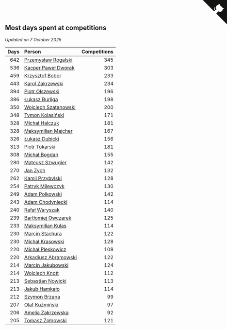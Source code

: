 ## Most days spent at competitions

*Updated on  7 October 2025*

| Days | Person | Competitions |
| ---: | :--- | ---: |
| 642 | [Przemysław Rogalski](https://www.worldcubeassociation.org/persons/2013ROGA02) | 345 |
| 536 | [Kacper Paweł Dworak](https://www.worldcubeassociation.org/persons/2020DWOR01) | 303 |
| 459 | [Krzysztof Bober](https://www.worldcubeassociation.org/persons/2013BOBE01) | 233 |
| 443 | [Karol Zakrzewski](https://www.worldcubeassociation.org/persons/2014ZAKR01) | 234 |
| 394 | [Piotr Olszewski](https://www.worldcubeassociation.org/persons/2013OLSZ02) | 196 |
| 386 | [Łukasz Burliga](https://www.worldcubeassociation.org/persons/2013BURL01) | 198 |
| 350 | [Wojciech Szatanowski](https://www.worldcubeassociation.org/persons/2011SZAT01) | 200 |
| 348 | [Tymon Kolasiński](https://www.worldcubeassociation.org/persons/2016KOLA02) | 171 |
| 328 | [Michał Halczuk](https://www.worldcubeassociation.org/persons/2006HALC01) | 181 |
| 328 | [Maksymilian Majcher](https://www.worldcubeassociation.org/persons/2011MAJC01) | 167 |
| 326 | [Łukasz Dubicki](https://www.worldcubeassociation.org/persons/2018DUBI01) | 156 |
| 313 | [Piotr Tokarski](https://www.worldcubeassociation.org/persons/2013TOKA01) | 181 |
| 308 | [Michał Bogdan](https://www.worldcubeassociation.org/persons/2012BOGD01) | 155 |
| 280 | [Mateusz Szwugier](https://www.worldcubeassociation.org/persons/2014SZWU01) | 142 |
| 270 | [Jan Zych](https://www.worldcubeassociation.org/persons/2014ZYCH01) | 132 |
| 262 | [Kamil Przybylski](https://www.worldcubeassociation.org/persons/2016PRZY01) | 128 |
| 254 | [Patryk Milewczyk](https://www.worldcubeassociation.org/persons/2014MILE01) | 130 |
| 249 | [Adam Polkowski](https://www.worldcubeassociation.org/persons/2007POLK01) | 142 |
| 243 | [Adam Chodyniecki](https://www.worldcubeassociation.org/persons/2017CHOD02) | 114 |
| 240 | [Rafał Waryszak](https://www.worldcubeassociation.org/persons/2013WARY01) | 140 |
| 239 | [Bartłomiej Owczarek](https://www.worldcubeassociation.org/persons/2013OWCZ01) | 125 |
| 233 | [Maksymilian Kulas](https://www.worldcubeassociation.org/persons/2021KULA02) | 114 |
| 230 | [Marcin Stachura](https://www.worldcubeassociation.org/persons/2011STAC01) | 122 |
| 230 | [Michał Krasowski](https://www.worldcubeassociation.org/persons/2013KRAS02) | 128 |
| 220 | [Michał Pleskowicz](https://www.worldcubeassociation.org/persons/2009PLES01) | 108 |
| 220 | [Arkadiusz Abramowski](https://www.worldcubeassociation.org/persons/2014ABRA01) | 122 |
| 214 | [Marcin Jakubowski](https://www.worldcubeassociation.org/persons/2007JAKU01) | 124 |
| 214 | [Wojciech Knott](https://www.worldcubeassociation.org/persons/2011KNOT01) | 112 |
| 213 | [Sebastian Nowicki](https://www.worldcubeassociation.org/persons/2014NOWI01) | 113 |
| 213 | [Jakub Hamkało](https://www.worldcubeassociation.org/persons/2018HAMK01) | 114 |
| 212 | [Szymon Brzana](https://www.worldcubeassociation.org/persons/2017BRZA01) | 99 |
| 207 | [Olaf Kuźmiński](https://www.worldcubeassociation.org/persons/2018KUZM02) | 97 |
| 206 | [Amelia Zakrzewska](https://www.worldcubeassociation.org/persons/2012ZAKR01) | 92 |
| 205 | [Tomasz Żołnowski](https://www.worldcubeassociation.org/persons/2005ZOLN01) | 121 |


<a href="https://github.com/maxidragon/wca_statistics_pl" class="github-corner" aria-label="View source on Github"><svg width="80" height="80" viewBox="0 0 250 250" style="fill:#151513; color:#fff; position: absolute; top: 0; border: 0; right: 0;" aria-hidden="true"><path d="M0,0 L115,115 L130,115 L142,142 L250,250 L250,0 Z"></path><path d="M128.3,109.0 C113.8,99.7 119.0,89.6 119.0,89.6 C122.0,82.7 120.5,78.6 120.5,78.6 C119.2,72.0 123.4,76.3 123.4,76.3 C127.3,80.9 125.5,87.3 125.5,87.3 C122.9,97.6 130.6,101.9 134.4,103.2" fill="currentColor" style="transform-origin: 130px 106px;" class="octo-arm"></path><path d="M115.0,115.0 C114.9,115.1 118.7,116.5 119.8,115.4 L133.7,101.6 C136.9,99.2 139.9,98.4 142.2,98.6 C133.8,88.0 127.5,74.4 143.8,58.0 C148.5,53.4 154.0,51.2 159.7,51.0 C160.3,49.4 163.2,43.6 171.4,40.1 C171.4,40.1 176.1,42.5 178.8,56.2 C183.1,58.6 187.2,61.8 190.9,65.4 C194.5,69.0 197.7,73.2 200.1,77.6 C213.8,80.2 216.3,84.9 216.3,84.9 C212.7,93.1 206.9,96.0 205.4,96.6 C205.1,102.4 203.0,107.8 198.3,112.5 C181.9,128.9 168.3,122.5 157.7,114.1 C157.9,116.9 156.7,120.9 152.7,124.9 L141.0,136.5 C139.8,137.7 141.6,141.9 141.8,141.8 Z" fill="currentColor" class="octo-body"></path></svg></a><style>.github-corner:hover .octo-arm{animation:octocat-wave 560ms ease-in-out}@keyframes octocat-wave{0%,100%{transform:rotate(0)}20%,60%{transform:rotate(-25deg)}40%,80%{transform:rotate(10deg)}}@media (max-width:500px){.github-corner:hover .octo-arm{animation:none}.github-corner .octo-arm{animation:octocat-wave 560ms ease-in-out}}</style>
